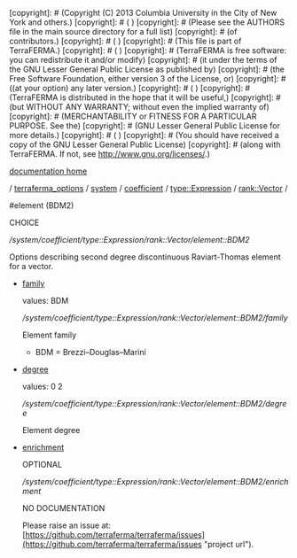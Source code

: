 [copyright]: # (Copyright (C) 2013 Columbia University in the City of New York and others.)
[copyright]: # ( )
[copyright]: # (Please see the AUTHORS file in the main source directory for a full list)
[copyright]: # (of contributors.)
[copyright]: # ( )
[copyright]: # (This file is part of TerraFERMA.)
[copyright]: # ( )
[copyright]: # (TerraFERMA is free software: you can redistribute it and/or modify)
[copyright]: # (it under the terms of the GNU Lesser General Public License as published by)
[copyright]: # (the Free Software Foundation, either version 3 of the License, or)
[copyright]: # ((at your option) any later version.)
[copyright]: # ( )
[copyright]: # (TerraFERMA is distributed in the hope that it will be useful,)
[copyright]: # (but WITHOUT ANY WARRANTY; without even the implied warranty of)
[copyright]: # (MERCHANTABILITY or FITNESS FOR A PARTICULAR PURPOSE. See the)
[copyright]: # (GNU Lesser General Public License for more details.)
[copyright]: # ( )
[copyright]: # (You should have received a copy of the GNU Lesser General Public License)
[copyright]: # (along with TerraFERMA. If not, see <http://www.gnu.org/licenses/>.)

[documentation home](https://github.com/terraferma/terraferma/wiki/Documentation)

/ [terraferma_options](../../../../../terraferma_options.md) / [system](../../../../system.md) / [coefficient](../../../coefficient.md) / [type::Expression](../../type__Expression.md) / [rank::Vector](../rank__Vector.md) /

#element (BDM2)

CHOICE 

*/system/coefficient/type::Expression/rank::Vector/element::BDM2*

Options describing second degree discontinuous Raviart-Thomas element for a vector.

* [family](element__BDM2/family.md "child")

    values: BDM

    */system/coefficient/type::Expression/rank::Vector/element::BDM2/family*

    Element family
    
    - BDM = Brezzi–Douglas–Marini

* [degree](element__BDM2/degree.md "child")

    values: 0 2

    */system/coefficient/type::Expression/rank::Vector/element::BDM2/degree*

    Element degree

* [enrichment](element__BDM2/enrichment.md "child")

    OPTIONAL 

    */system/coefficient/type::Expression/rank::Vector/element::BDM2/enrichment*

    NO DOCUMENTATION

    Please raise an issue at: [https://github.com/terraferma/terraferma/issues](https://github.com/terraferma/terraferma/issues "project url").

[autogenerated]: # (This file was automatically generated from the schema file:/home/cwilson/repos/github/TerraFERMA/TerraFERMA/buckettools/schemas/element.rng.)


